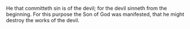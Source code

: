 He that committeth sin is of the devil; for the devil sinneth from the beginning. For this purpose the Son of God was manifested, that he might destroy the works of the devil.
